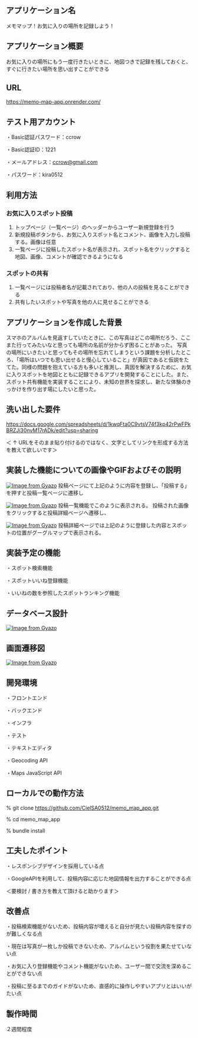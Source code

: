## アプリケーション名
メモマップ！お気に入りの場所を記録しよう！

## アプリケーション概要
お気に入りの場所にもう一度行きたいときに、地図つきで記録を残しておくと、すぐに行きたい場所を思い出すことができる

## URL
https://memo-map-app.onrender.com/

## テスト用アカウント
・Basic認証パスワード：ccrow

・Basic認証ID：1221

・メールアドレス：ccrow@gmail.com

・パスワード：kira0512

## 利用方法
### お気に入りスポット投稿
1. トップページ（一覧ページ）のヘッダーからユーザー新規登録を行う
2. 新規投稿ボタンから、お気に入りスポット名とコメント、画像を入力し投稿する。画像は任意
3. 一覧ページに投稿したスポット名が表示され、スポット名をクリックすると地図、画像、コメントが確認できるようになる

### スポットの共有
1. 一覧ページには投稿者名が記載されており、他の人の投稿を見ることができる
2. 共有したいスポットや写真を他の人に見せることができる

## アプリケーションを作成した背景
スマホのアルバムを見返すしていたときに、この写真はどこの場所だろう、ここまた行ってみたいなと思っても場所の名前が分からず困ることがあった。
写真の場所にいきたいと思ってもその場所を忘れてしまうという課題を分析したところ、「場所はいつでも思い出せると慢心していること」が真因であると仮説をたてた。同様の問題を抱えている方も多いと推測し、真因を解決するために、お気に入りスポットを地図とともに記録できるアプリを開発することにした。また、スポット共有機能を実装することにより、未知の世界を探求し、新たな体験のきっかけを作り出す場にしたいと思った。

## 洗い出した要件
https://docs.google.com/spreadsheets/d/1kwqFta0C9vtsV74f3kp42rPwFPkBRZJi30nvM17rADk/edit?usp=sharing

＜ ↑ URLをそのまま貼り付けるのではなく、文字としてリンクを形成する方法を教えて欲しいです＞

## 実装した機能についての画像やGIFおよびその説明
[![Image from Gyazo](https://i.gyazo.com/968747ece35b9c10d3f053b461d586ff.png)](https://gyazo.com/968747ece35b9c10d3f053b461d586ff)
投稿ページにて上記のように内容を登録し、「投稿する」を押すと投稿一覧ページに遷移し

[![Image from Gyazo](https://i.gyazo.com/f3f3ba5bc53fdfdd86035acc725d7f3b.png)](https://gyazo.com/f3f3ba5bc53fdfdd86035acc725d7f3b)
投稿一覧機能でこのように表示される。
投稿された画像をクリックすると投稿詳細ページへ遷移し、

[![Image from Gyazo](https://i.gyazo.com/b87090b731a0b163f6caad568de8de8b.jpg)](https://gyazo.com/b87090b731a0b163f6caad568de8de8b)
投稿詳細ページでは上記のように登録した内容とスポットの位置がグーグルマップで表示される。

## 実装予定の機能
・スポット検索機能

・スポットいいね登録機能

・いいねの数を参照したスポットランキング機能

## データベース設計
[![Image from Gyazo](https://i.gyazo.com/22d464eaee01a4e1faf2b9904c3e9efb.png)](https://gyazo.com/22d464eaee01a4e1faf2b9904c3e9efb)

## 画面遷移図
[![Image from Gyazo](https://i.gyazo.com/2be5e5dabbc568cb63f2aec1619890c1.png)](https://gyazo.com/2be5e5dabbc568cb63f2aec1619890c1)

## 開発環境
・フロントエンド

・バックエンド

・インフラ

・テスト

・テキストエディタ

・Geocoding API

・Maps JavaScript API

## ローカルでの動作方法
% git clone https://github.com/CielSA0512/memo_map_app.git

% cd memo_map_app

% bundle install

## 工夫したポイント
・レスポンシブデザインを採用している点

・GoogleAPIを利用して、投稿内容に応じた地図情報を出力することができる点

＜要検討 / 書き方を教えて頂けると助かります＞

## 改善点
・投稿検索機能がないため、投稿内容が増えると自分が見たい投稿内容を探すのが難しくなる点

・現在は写真が一枚しか投稿できないため、アルバムという役割を果たせていない点

・お気に入り登録機能やコメント機能がないため、ユーザー間で交流を深めることができない点

・投稿に至るまでのガイドがないため、直感的に操作しやすいアプリとはいいがたい点

## 製作時間
２週間程度